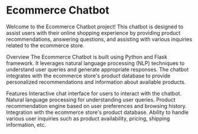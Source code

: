 # Ecommerce Chatbot
Welcome to the Ecommerce Chatbot project! This chatbot is designed to assist users with their online shopping experience by providing product recommendations, answering questions, and assisting with various inquiries related to the ecommerce store.

Overview
The Ecommerce Chatbot is built using Python and Flask framework. It leverages natural language processing (NLP) techniques to understand user queries and generate appropriate responses. The chatbot integrates with the ecommerce store's product database to provide personalized recommendations and information about available products.

Features
Interactive chat interface for users to interact with the chatbot.
Natural language processing for understanding user queries.
Product recommendation engine based on user preferences and browsing history.
Integration with the ecommerce store's product database.
Ability to handle various user inquiries such as product availability, pricing, shipping information, etc.
